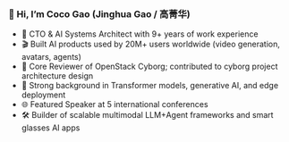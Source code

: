 ### 👋 Hi, I’m Coco Gao (Jinghua Gao / 高菁华)

- 🚀 CTO & AI Systems Architect with 9+ years of work experience
- 🎬 Built AI products used by 20M+ users worldwide (video generation, avatars, agents)
- 🔧 Core Reviewer of OpenStack Cyborg; contributed to cyborg project architecture design
- 🧠 Strong background in Transformer models, generative AI, and edge deployment
- 🌐 Featured Speaker at 5 international conferences
- 🛠️ Builder of scalable multimodal LLM+Agent frameworks and smart glasses AI apps
